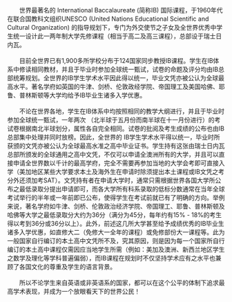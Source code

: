 <div id="sina_keyword_ad_area2" class="articalContent  ">
			<p STYLE="TEXT-INDENT: 2em">
世界最著名的&nbsp;<wbr>International&nbsp;<wbr>Baccalaureate&nbsp;<wbr>(简称IB)&nbsp;<wbr>国际课程，于1960年代在联合国教科文组织UNESCO&nbsp;<wbr>(United&nbsp;<wbr>Nations&nbsp;<wbr>Educational&nbsp;<wbr>Scientific&nbsp;<wbr>and&nbsp;<wbr>Cultural&nbsp;<wbr>Organization)&nbsp;<wbr>的指导规划下，专门为外交使节之子女及全世界优秀中学生统一设计此一两年制大学先修课程（相当于高二及高三课程），总部设于瑞士日内瓦。<br/>

<br/>
　　目前全世界已有1,900多所学校分布于124国家同步教授IB课程。学生在IB体系中修读相同教材，并且于毕业时参加全球统一甄试，试卷的命题及评分均由IB总部统筹规划。全世界的IB学生学术水平因此得以统一，毕业文凭亦被公认为全球最高水平。著名学府如英国的牛津、剑桥、伦敦政经学院、帝国理工及美国哈佛、耶鲁、普林斯顿等大学均给予IB毕业生诸多入学优惠。<br/>

<br/>
　　不论在世界各地，学生在IB体系中均按照相同的教学大纲进行，并且于毕业时参加全球统一甄试，一年两次&nbsp;<wbr>（北半球于五月份而南半球在十一月份进行）的考试卷根据南北半球划分，属性各自完全相同。试卷的批阅及考生成绩的公布也由IB总部集中处理并同时放榜。因此，全世界的&nbsp;<wbr>IB学生学术水平得以统一，毕业时所获颁的文凭亦被公认为全球最高水准之高中毕业证书。学生持有这张由瑞士日内瓦总部所颁发的全球通用之高中文凭，不仅可以申请全澳洲所有的大学，并且可以直接申请全世界数以千计的最高学府，完全不需要再参加当地的大学会考即可直接入学（美加地区某些大学要求本土及海外生在申请时除须提出本土课程或IB文凭之考分外还须加考SAT）。文凭持有者在申请大学时，通常只需根据世界各国大学所公布之最低录取分提出申请即可，而各大学所有科系录取的低标分数通常在当年全球考试举行的半年或一年前即已公布，使得学生在考试前就已有了明确的方向。举例来说，著名学府如牛津、剑桥、伦敦政治经济学院、帝国理工、耶鲁、普林斯顿及哈佛等大学之最低录取分大约为36分（满分为45分，每年约有15%&nbsp;<wbr>-&nbsp;<wbr>18%的考生得以考到36分或36分以上）。此外，前述这几所大学甚至给予成绩优秀的IB毕业生诸多入学优惠，如直修大二（免修大一全年的课程）或免修部份大一课程等。此为一般国家自行编订的本土高中文凭所不及，究其原因，则是因为每一个国家所自行编订的本土高中课程仅需因应当地学生所需（例如：美加及澳洲、新西兰地区学生之数学及理化等学科普遍偏弱），而IB课程在规划时不仅坚持学术应有之水平也兼顾了各国文化的尊重及学生的语言背景。<br/>

<br/>
　　所以不论学生来自英语或非英语系的国家，都可以在这个公平的体制下追求最高学术表现，并成为一个放眼看天下的世界公民！</P>							
		</div>